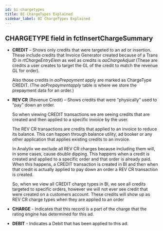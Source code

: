 ```yaml
---
id: bi-chargetypes
title: BI ChargeTypes Explained
sidebar_label: BI ChargeTypes Explained
---
```


[Optional Header]: # "BI ChargeTypes Explained"



##  CHARGETYPE field in fctInsertChargeSummary

- **CREDIT** – Shows only credits that were targeted to an ad or insertion.  These include credits that Invoice Generator created because of a Trans ID in *rtChargeEntryElem* as well as credits is *aoChargeAdjust* (These are credits a user creates to target the GL of the credit to match the revenue GL for order). 

  Also those credits in *aoPrepayment* apply are marked as ChargeType CREDIT.  (The *aoPrepaymentapply* table is where we store the prepayment data for an order.)

- **REV CR** (Revenue Credit) – Shows credits that were “physically” used to “pay” down an order.

  So when viewing CREDIT transactions we are seeing credits that are created and then applied to a specific invoice by the user.

  The REV CR transactions are credits that applied to an invoice to reduce its balance. This can happen through balance utility, ad booker or any other application that applies existing credits to an invoice.

  In Analytix we exclude all REV CR charges because including them will, in some cases, cause double dipping.  This happens when a credit is created and applied to a specific order and that order is already paid.  When this happens, a CREDIT transaction is created in BI and then when that credit is actually applied to pay down an order a REV CR transaction is created.

  So, when we view all CREDIT charge types in BI, we see all credits targeted to specific orders, however we will not ever see credit that were created on a customers account.  These credits will show up as REV CR charge types when they are applied to an order

- **CHARGE** - Indicates that this record is a part of the charge that the rating engine has determined for this ad.

- **DEBIT** - Indicates a Debit that has been applied to this ad.

